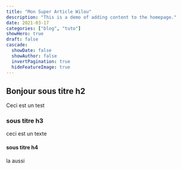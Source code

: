 ```yaml
---
title: "Mon Super Article Wilou"
description: "This is a demo of adding content to the homepage."
date: 2021-03-17
categories: ["blog", "tuto"]
showHero: true
draft: false
cascade:
  showDate: false
  showAuthor: false
  invertPagination: true
  hideFeatureImage: true
---
```


## Bonjour sous titre h2

Ceci est un test

### sous titre h3

ceci est un texte

#### sous titre h4

la aussi
